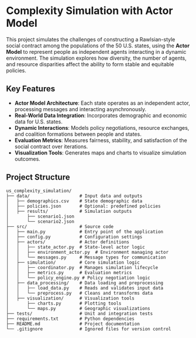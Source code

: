# Complexity Simulation with Actor Model

This project simulates the challenges of constructing a Rawlsian-style social contract among the populations of the 50 U.S. states, using the **Actor Model** to represent people as independent agents interacting in a dynamic environment. The simulation explores how diversity, the number of agents, and resource disparities affect the ability to form stable and equitable policies.

## Key Features

- **Actor Model Architecture**: Each state operates as an independent actor, processing messages and interacting asynchronously.
- **Real-World Data Integration**: Incorporates demographic and economic data for U.S. states.
- **Dynamic Interactions**: Models policy negotiations, resource exchanges, and coalition formations between people and states.
- **Evaluation Metrics**: Measures fairness, stability, and satisfaction of the social contract over iterations.
- **Visualization Tools**: Generates maps and charts to visualize simulation outcomes.

## Project Structure

```plaintext
us_complexity_simulation/
├── data/                   # Input data and outputs
│   ├── demographics.csv    # State demographic data
│   ├── policies.json       # Optional: predefined policies
│   ├── results/            # Simulation outputs
│       ├── scenario1.json
│       └── scenario2.json
├── src/                    # Source code
│   ├── main.py             # Entry point of the application
│   ├── config.py           # Configuration settings
│   ├── actors/             # Actor definitions
│   │   ├── state_actor.py  # State-level actor logic
│   │   ├── environment_actor.py  # Environment managing actor
│   │   └── messages.py     # Message types for communication
│   ├── simulation/         # Core simulation logic
│   │   ├── coordinator.py  # Manages simulation lifecycle
│   │   ├── metrics.py      # Evaluation metrics
│   │   └── policy_engine.py # Policy negotiation logic
│   ├── data_processing/    # Data loading and preprocessing
│   │   ├── load_data.py    # Reads and validates input data
│   │   └── preprocess.py   # Cleans and transforms data
│   ├── visualization/      # Visualization tools
│       ├── charts.py       # Plotting tools
│       └── maps.py         # Geographic visualizations
├── tests/                  # Unit and integration tests
├── requirements.txt        # Python dependencies
├── README.md               # Project documentation
└── .gitignore              # Ignored files for version control

